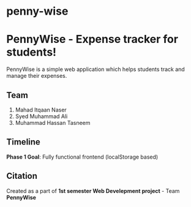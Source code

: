 # penny-wise

# PennyWise - Expense tracker for students!

PennyWise is a simple web application which helps students track and manage their expenses.

## Team
1) Mahad Itqaan Naser
2) Syed Muhammad Ali
3) Muhammad Hassan Tasneem

## Timeline 
**Phase 1 Goal**: Fully functional frontend (localStorage based)

## Citation
Created as a part of **1st semester Web Develepment project** - Team **PennyWise**